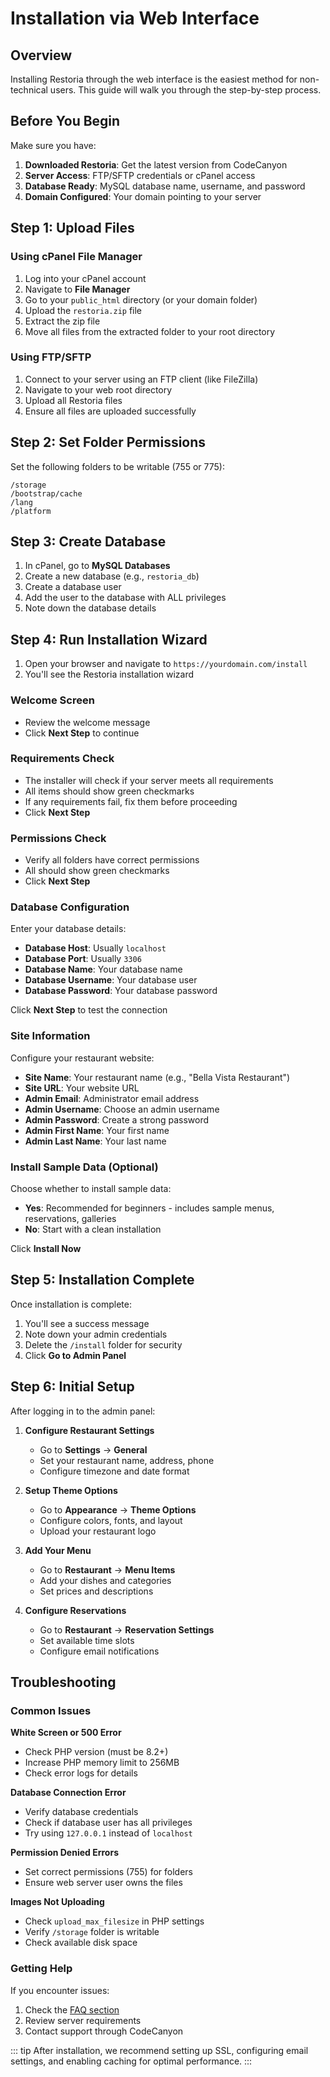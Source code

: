 # Installation via Web Interface

## Overview

Installing Restoria through the web interface is the easiest method for non-technical users. This guide will walk you through the step-by-step process.

## Before You Begin

Make sure you have:

1. **Downloaded Restoria**: Get the latest version from CodeCanyon
2. **Server Access**: FTP/SFTP credentials or cPanel access
3. **Database Ready**: MySQL database name, username, and password
4. **Domain Configured**: Your domain pointing to your server

## Step 1: Upload Files

### Using cPanel File Manager

1. Log into your cPanel account
2. Navigate to **File Manager**
3. Go to your `public_html` directory (or your domain folder)
4. Upload the `restoria.zip` file
5. Extract the zip file
6. Move all files from the extracted folder to your root directory

### Using FTP/SFTP

1. Connect to your server using an FTP client (like FileZilla)
2. Navigate to your web root directory
3. Upload all Restoria files
4. Ensure all files are uploaded successfully

## Step 2: Set Folder Permissions

Set the following folders to be writable (755 or 775):

```
/storage
/bootstrap/cache
/lang
/platform
```

## Step 3: Create Database

1. In cPanel, go to **MySQL Databases**
2. Create a new database (e.g., `restoria_db`)
3. Create a database user
4. Add the user to the database with ALL privileges
5. Note down the database details

## Step 4: Run Installation Wizard

1. Open your browser and navigate to `https://yourdomain.com/install`
2. You'll see the Restoria installation wizard

### Welcome Screen
- Review the welcome message
- Click **Next Step** to continue

### Requirements Check
- The installer will check if your server meets all requirements
- All items should show green checkmarks
- If any requirements fail, fix them before proceeding
- Click **Next Step**

### Permissions Check
- Verify all folders have correct permissions
- All should show green checkmarks
- Click **Next Step**

### Database Configuration
Enter your database details:
- **Database Host**: Usually `localhost`
- **Database Port**: Usually `3306`
- **Database Name**: Your database name
- **Database Username**: Your database user
- **Database Password**: Your database password

Click **Next Step** to test the connection

### Site Information
Configure your restaurant website:
- **Site Name**: Your restaurant name (e.g., "Bella Vista Restaurant")
- **Site URL**: Your website URL
- **Admin Email**: Administrator email address
- **Admin Username**: Choose an admin username
- **Admin Password**: Create a strong password
- **Admin First Name**: Your first name
- **Admin Last Name**: Your last name

### Install Sample Data (Optional)
Choose whether to install sample data:
- **Yes**: Recommended for beginners - includes sample menus, reservations, galleries
- **No**: Start with a clean installation

Click **Install Now**

## Step 5: Installation Complete

Once installation is complete:
1. You'll see a success message
2. Note down your admin credentials
3. Delete the `/install` folder for security
4. Click **Go to Admin Panel**

## Step 6: Initial Setup

After logging in to the admin panel:

1. **Configure Restaurant Settings**
   - Go to **Settings** → **General**
   - Set your restaurant name, address, phone
   - Configure timezone and date format

2. **Setup Theme Options**
   - Go to **Appearance** → **Theme Options**
   - Configure colors, fonts, and layout
   - Upload your restaurant logo

3. **Add Your Menu**
   - Go to **Restaurant** → **Menu Items**
   - Add your dishes and categories
   - Set prices and descriptions

4. **Configure Reservations**
   - Go to **Restaurant** → **Reservation Settings**
   - Set available time slots
   - Configure email notifications

## Troubleshooting

### Common Issues

**White Screen or 500 Error**
- Check PHP version (must be 8.2+)
- Increase PHP memory limit to 256MB
- Check error logs for details

**Database Connection Error**
- Verify database credentials
- Check if database user has all privileges
- Try using `127.0.0.1` instead of `localhost`

**Permission Denied Errors**
- Set correct permissions (755) for folders
- Ensure web server user owns the files

**Images Not Uploading**
- Check `upload_max_filesize` in PHP settings
- Verify `/storage` folder is writable
- Check available disk space

### Getting Help

If you encounter issues:
1. Check the [FAQ section](./faq.md)
2. Review server requirements
3. Contact support through CodeCanyon

::: tip
After installation, we recommend setting up SSL, configuring email settings, and enabling caching for optimal performance.
:::
